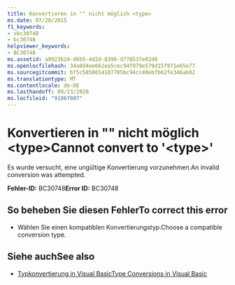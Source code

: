 ```yaml
---
title: Konvertieren in "" nicht möglich <type>
ms.date: 07/20/2015
f1_keywords:
- vbc30748
- bc30748
helpviewer_keywords:
- BC30748
ms.assetid: a9923b24-d6b5-4d2d-8396-d778537e02d8
ms.openlocfilehash: 34a0d4ee662ea5cec94f979e579d15f971e65e77
ms.sourcegitcommit: bf5c5850654187705bc94cc40ebfb62fe346ab02
ms.translationtype: MT
ms.contentlocale: de-DE
ms.lasthandoff: 09/23/2020
ms.locfileid: "91067607"
---
```

# <a name="cannot-convert-to-type"></a><span data-ttu-id="5b2af-102">Konvertieren in "" nicht möglich \<type></span><span class="sxs-lookup"><span data-stu-id="5b2af-102">Cannot convert to '\<type>'</span></span>

<span data-ttu-id="5b2af-103">Es wurde versucht, eine ungültige Konvertierung vorzunehmen.</span><span class="sxs-lookup"><span data-stu-id="5b2af-103">An invalid conversion was attempted.</span></span>  
  
 <span data-ttu-id="5b2af-104">**Fehler-ID:** BC30748</span><span class="sxs-lookup"><span data-stu-id="5b2af-104">**Error ID:** BC30748</span></span>  
  
## <a name="to-correct-this-error"></a><span data-ttu-id="5b2af-105">So beheben Sie diesen Fehler</span><span class="sxs-lookup"><span data-stu-id="5b2af-105">To correct this error</span></span>  
  
- <span data-ttu-id="5b2af-106">Wählen Sie einen kompatiblen Konvertierungstyp.</span><span class="sxs-lookup"><span data-stu-id="5b2af-106">Choose a compatible conversion type.</span></span>  
  
## <a name="see-also"></a><span data-ttu-id="5b2af-107">Siehe auch</span><span class="sxs-lookup"><span data-stu-id="5b2af-107">See also</span></span>

- [<span data-ttu-id="5b2af-108">Typkonvertierung in Visual Basic</span><span class="sxs-lookup"><span data-stu-id="5b2af-108">Type Conversions in Visual Basic</span></span>](../programming-guide/language-features/data-types/type-conversions.md)
